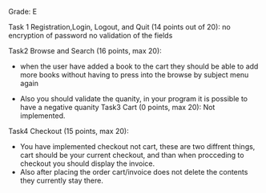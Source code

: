Grade: E


Task 1 Registration,Login, Logout, and Quit  (14 points out of 20):
no encryption of password 
no validation of the fields


Task2 Browse and Search (16 points, max 20):
- when the user have added a book to the cart they should be able to add more books without having to press into the browse by subject menu again

- Also you should validate the quanity, in your program it is possible to have a negative quanity
Task3 Cart (0 points, max 20):
Not implemented.

Task4 Checkout  (15 points, max 20):

- You have implemented checkout not cart, these are two diffrent things, cart should be your current checkout, and than when procceding to checkout you should display the invoice.
- Also after placing the order cart/invoice does not delete the contents they currently stay there.